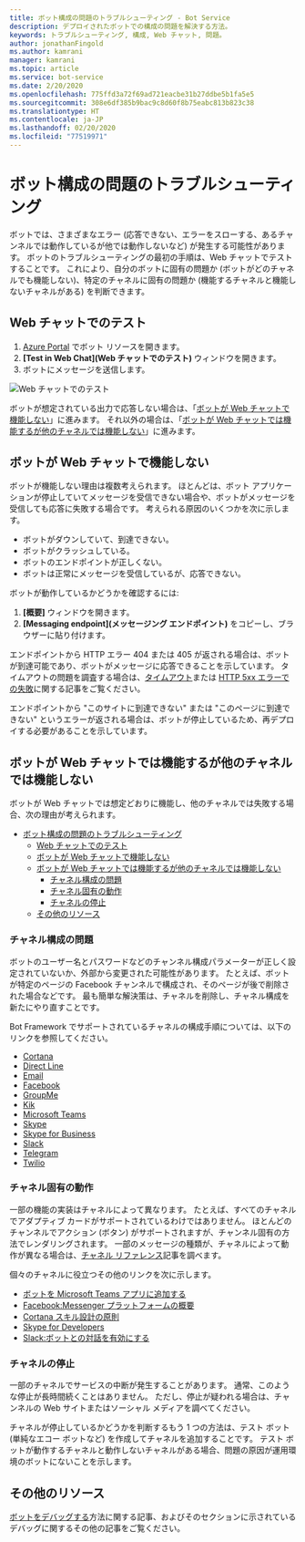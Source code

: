 ```yaml
---
title: ボット構成の問題のトラブルシューティング - Bot Service
description: デプロイされたボットでの構成の問題を解決する方法。
keywords: トラブルシューティング, 構成, Web チャット, 問題。
author: jonathanFingold
ms.author: kamrani
manager: kamrani
ms.topic: article
ms.service: bot-service
ms.date: 2/20/2020
ms.openlocfilehash: 775ffd3a72f69ad721eacbe31b27ddbe5b1fa5e5
ms.sourcegitcommit: 308e6df385b9bac9c8d60f8b75eabc813b823c38
ms.translationtype: HT
ms.contentlocale: ja-JP
ms.lasthandoff: 02/20/2020
ms.locfileid: "77519971"
---
```

# <a name="troubleshoot-bot-configuration-issues"></a>ボット構成の問題のトラブルシューティング

ボットでは、さまざまなエラー (応答できない、エラーをスローする、あるチャンネルでは動作しているが他では動作しないなど) が発生する可能性があります。 ボットのトラブルシューティングの最初の手順は、Web チャットでテストすることです。 これにより、自分のボットに固有の問題か (ボットがどのチャネルでも機能しない)、特定のチャネルに固有の問題か (機能するチャネルと機能しないチャネルがある) を判断できます。

## <a name="test-in-web-chat"></a>Web チャットでのテスト

1. [Azure Portal](https://portal.azure.com/) でボット リソースを開きます。
1. **[Test in Web Chat]\(Web チャットでのテスト\)** ウィンドウを開きます。
1. ボットにメッセージを送信します。

![Web チャットでのテスト](./media/test-in-webchat.png)

ボットが想定されている出力で応答しない場合は、「[ボットが Web チャットで機能しない](#bot-does-not-work-in-web-chat)」に進みます。 それ以外の場合は、「[ボットが Web チャットでは機能するが他のチャネルでは機能しない](#bot-works-in-web-chat-but-not-in-other-channels)」に進みます。

## <a name="bot-does-not-work-in-web-chat"></a>ボットが Web チャットで機能しない

ボットが機能しない理由は複数考えられます。 ほとんどは、ボット アプリケーションが停止していてメッセージを受信できない場合や、ボットがメッセージを受信しても応答に失敗する場合です。 考えられる原因のいくつかを次に示します。

- ボットがダウンしていて、到達できない。
- ボットがクラッシュしている。
- ボットのエンドポイントが正しくない。
- ボットは正常にメッセージを受信しているが、応答できない。

ボットが動作しているかどうかを確認するには:

1. **[概要]** ウィンドウを開きます。
1. **[Messaging endpoint]\(メッセージング エンドポイント\)** をコピーし、ブラウザーに貼り付けます。

エンドポイントから HTTP エラー 404 または 405 が返される場合は、ボットが到達可能であり、ボットがメッセージに応答できることを示しています。 タイムアウトの問題を調査する場合は、[タイムアウト](https://github.com/daveta/analytics/blob/master/troubleshooting_timeout.md)または [HTTP 5xx エラーでの失敗](bot-service-troubleshoot-500-errors.md)に関する記事をご覧ください。

エンドポイントから "このサイトに到達できない" または "このページに到達できない" というエラーが返される場合は、ボットが停止しているため、再デプロイする必要があることを示しています。

## <a name="bot-works-in-web-chat-but-not-in-other-channels"></a>ボットが Web チャットでは機能するが他のチャネルでは機能しない

ボットが Web チャットでは想定どおりに機能し、他のチャネルでは失敗する場合、次の理由が考えられます。

- [ボット構成の問題のトラブルシューティング](#troubleshoot-bot-configuration-issues)
  - [Web チャットでのテスト](#test-in-web-chat)
  - [ボットが Web チャットで機能しない](#bot-does-not-work-in-web-chat)
  - [ボットが Web チャットでは機能するが他のチャネルでは機能しない](#bot-works-in-web-chat-but-not-in-other-channels)
    - [チャネル構成の問題](#channel-configuration-issues)
    - [チャネル固有の動作](#channel-specific-behavior)
    - [チャネルの停止](#channel-outage)
  - [その他のリソース](#additional-resources)

### <a name="channel-configuration-issues"></a>チャネル構成の問題

ボットのユーザー名とパスワードなどのチャンネル構成パラメーターが正しく設定されていないか、外部から変更された可能性があります。 たとえば、ボットが特定のページの Facebook チャンネルで構成され、そのページが後で削除された場合などです。 最も簡単な解決策は、チャネルを削除し、チャネル構成を新たにやり直すことです。

Bot Framework でサポートされているチャネルの構成手順については、以下のリンクを参照してください。

- [Cortana](bot-service-channel-connect-cortana.md)
- [Direct Line](bot-service-channel-connect-directline.md)
- [Email](bot-service-channel-connect-email.md)
- [Facebook](bot-service-channel-connect-facebook.md)
- [GroupMe](bot-service-channel-connect-groupme.md)
- [Kik](bot-service-channel-connect-kik.md)
- [Microsoft Teams](https://docs.microsoft.com/microsoftteams/platform/concepts/bots/bots-overview)
- [Skype](bot-service-channel-connect-skype.md)
- [Skype for Business](bot-service-channel-connect-skypeforbusiness.md)
- [Slack](bot-service-channel-connect-slack.md)
- [Telegram](bot-service-channel-connect-telegram.md)
- [Twilio](bot-service-channel-connect-twilio.md)

### <a name="channel-specific-behavior"></a>チャネル固有の動作

一部の機能の実装はチャネルによって異なります。 たとえば、すべてのチャネルでアダプティブ カードがサポートされているわけではありません。 ほとんどのチャンネルでアクション (ボタン) がサポートされますが、チャンネル固有の方法でレンダリングされます。 一部のメッセージの種類が、チャネルによって動作が異なる場合は、[チャネル リファレンス](bot-service-channels-reference.md)記事を調べます。

個々のチャネルに役立つその他のリンクを次に示します。

- [ボットを Microsoft Teams アプリに追加する](https://docs.microsoft.com/microsoftteams/platform/concepts/bots/bots-overview)
- [Facebook:Messenger プラットフォームの概要](https://developers.facebook.com/docs/messenger-platform/introduction)
- [Cortana スキル設計の原則](https://docs.microsoft.com/cortana/skills/design-principles)
- [Skype for Developers](https://dev.skype.com/bots)
- [Slack:ボットとの対話を有効にする](https://api.slack.com/bot-users)

### <a name="channel-outage"></a>チャネルの停止

一部のチャネルでサービスの中断が発生することがあります。 通常、このような停止が長時間続くことはありません。 ただし、停止が疑われる場合は、チャンネルの Web サイトまたはソーシャル メディアを調べてください。

チャネルが停止しているかどうかを判断するもう 1 つの方法は、テスト ボット (単純なエコー ボットなど) を作成してチャネルを追加することです。 テスト ボットが動作するチャネルと動作しないチャネルがある場合、問題の原因が運用環境のボットにないことを示します。

## <a name="additional-resources"></a>その他のリソース

[ボットをデバッグする](bot-service-debug-bot.md)方法に関する記事、およびそのセクションに示されているデバッグに関するその他の記事をご覧ください。
